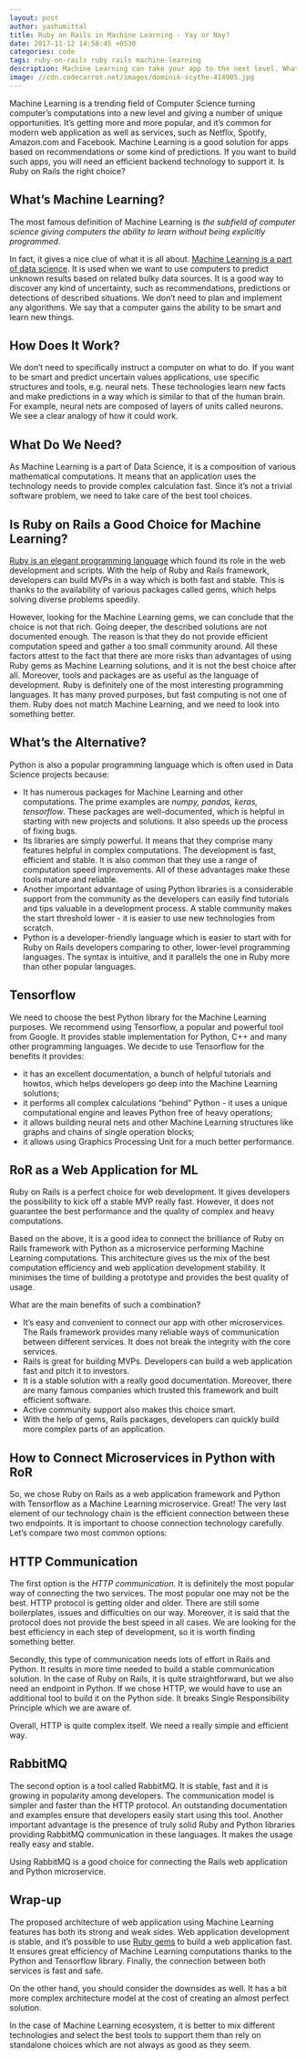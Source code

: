 ```yaml
---
layout: post
author: yashumittal
title: Ruby on Rails in Machine Learning - Yay or Nay?
date: 2017-11-12 14:58:45 +0530
categories: code
tags: ruby-on-rails ruby rails machine-learning
description: Machine Learning can take your app to the next level. What technology should you use to Make the most of it?
image: //cdn.codecarrot.net/images/dominik-scythe-414905.jpg
---
```


Machine Learning is a trending field of Computer Science turning computer’s computations into a new level and giving a number of unique opportunities. It’s getting more and more popular, and it’s common for modern web application as well as services, such as Netflix, Spotify, Amazon.com and Facebook. Machine Learning is a good solution for apps based on recommendations or some kind of predictions. If you want to build such apps, you will need an efficient backend technology to support it. Is Ruby on Rails the right choice?

## What’s Machine Learning?

The most famous definition of Machine Learning is *the subfield of computer science giving computers the ability to learn without being explicitly programmed*.

In fact, it gives a nice clue of what it is all about. [Machine Learning is a part of data science](/smart-skill-distribution-in-project-teams-taking-the-machine-learning-approach). It is used when we want to use computers to predict unknown results based on related bulky data sources. It is a good way to discover any kind of uncertainty, such as recommendations, predictions or detections of described situations. We don’t need to plan and implement any algorithms. We say that a computer gains  the ability to be smart and learn new things.

## How Does It Work?

We don’t need to specifically instruct a computer on what to do. If you want to be smart and predict uncertain values applications, use specific structures and tools, e.g. neural nets. These technologies learn new facts and make predictions in a way which is similar to that of the human brain. For example, neural nets are composed of layers of units called neurons. We see a clear analogy of how it could work.

## What Do We Need?

As Machine Learning is a part of Data Science, it is a composition of various mathematical computations. It means that an application uses the technology needs to provide complex calculation fast. Since it’s not a trivial software problem, we need to take care of the best tool choices.

## Is Ruby on Rails a Good Choice for Machine Learning?

[Ruby is an elegant programming language](/pros-cons-ruby-on-rails) which found its role in the web development and scripts. With the help of Ruby and Rails framework, developers can build MVPs in a way which is both fast and stable. This is thanks to  the availability of various packages called gems, which helps solving diverse problems speedily.

However, looking for the Machine Learning gems, we can conclude that the choice is not that rich. Going deeper, the described solutions are not documented enough. The reason is that they do not provide efficient computation speed and gather a too small community around. All these factors attest to the fact that there are more risks than advantages of using Ruby gems as Machine Learning solutions, and it is not the best choice after all.
Moreover, tools and packages are as useful as the language of development. Ruby is definitely one of the most interesting programming languages. It has many proved purposes, but fast computing is not one of them. Ruby does not match Machine Learning, and we need to look into something better.

## What’s the Alternative?

Python is also a popular programming language which is often used in Data Science projects because:

* It has numerous packages for Machine Learning and other computations. The prime examples are *numpy, pandas, keras, tensorflow*. These packages are well-documented, which is helpful in starting with new projects and solutions. It also speeds up the process of fixing bugs.
* Its libraries are simply powerful. It means that they comprise many features helpful in complex computations. The development is fast, efficient and stable. It is also common that they use a range of computation speed improvements. All of these advantages make these tools mature and reliable.
* Another important advantage of using Python libraries is a considerable support from the community as the developers can easily find tutorials and tips valuable in a development process. A stable community makes the start threshold lower - it is easier to use new technologies from scratch.
* Python is a developer-friendly language which is easier to start with for Ruby on Rails developers comparing to other, lower-level programming languages. The syntax is intuitive, and it parallels the one in Ruby more than other popular languages.

## Tensorflow

We need to choose the best Python library for the Machine Learning purposes. We recommend using Tensorflow, a popular and powerful tool from Google. It provides stable implementation for Python, C++ and many other programming languages. We decide to use Tensorflow for the benefits it provides:

* it has an excellent documentation, a bunch of helpful tutorials and howtos, which helps developers go deep into the Machine Learning solutions;
* it performs all complex calculations “behind” Python - it uses a unique computational engine and leaves Python free of heavy operations;
* it allows building neural nets and other Machine Learning structures like graphs and chains of single operation blocks;
* it allows using Graphics Processing Unit for a much better performance.

## RoR as a Web Application for ML

Ruby on Rails is a perfect choice for web development. It gives developers the possibility to kick off a stable MVP really fast. However, it does not guarantee the best performance and the quality of complex and heavy computations.

Based on the above, it is a good idea to connect the brilliance of Ruby on Rails framework with Python as a microservice performing Machine Learning computations. This architecture gives us the mix of the best computation efficiency and web application development stability. It minimises the time of building a prototype and provides the best quality of usage.

What are the main benefits of such a combination?

* It’s easy and convenient to connect our app with other microservices. The Rails framework provides many reliable ways of communication between different services. It does not break the integrity with the core services.
* Rails is great for building MVPs. Developers can build a web application fast and pitch it to investors.
* It is a stable solution with a really good documentation. Moreover, there are many famous companies which trusted this framework and built efficient software.
* Active community support also makes this choice smart.
* With the help of gems, Rails packages, developers can quickly build more complex parts of an application.

## How to Connect Microservices in Python with RoR

So, we chose Ruby on Rails as a web application framework and Python with Tensorflow as a Machine Learning microservice. Great! The very last element of our technology chain is the efficient connection between these two endpoints. It is important to choose connection technology carefully. Let’s compare two most common options:

## HTTP Communication

The first option is the *HTTP communication*. It is definitely the most popular way of connecting the two services. The most popular one may not be the best. HTTP protocol is getting older and older. There are still some boilerplates, issues and difficulties on our way. Moreover, it is said that the protocol does not provide the best speed in all cases. We are looking for the best efficiency in each step of development, so it is worth finding something better.

Secondly, this type of communication needs lots of effort in Rails and Python. It results in more time needed to build a stable communication solution. In the case of Ruby on Rails, it is quite straightforward, but we also need an endpoint in Python. If we chose HTTP, we would have to use an additional tool to build it on the Python side. It breaks Single Responsibility Principle which we are aware of.

Overall, HTTP is quite complex itself. We need a really simple and efficient way.

## RabbitMQ

The second option is a tool called RabbitMQ. It is stable, fast and it is growing in popularity among developers. The communication model is simpler and faster than the HTTP protocol. An outstanding documentation and examples ensure that developers easily start using this tool. Another important advantage is the presence of truly solid Ruby and Python libraries providing RabbitMQ communication in these languages. It makes the usage really easy and stable.

Using RabbitMQ is a good choice for connecting the Rails web application and Python microservice.

## Wrap-up

The proposed architecture of web application using Machine Learning features has both its strong and weak sides. Web application development is stable, and it’s possible to use [Ruby gems](/top-10-ruby-on-rails-gems-to-make-ruby-devs-life-easier) to build a web application fast. It ensures great efficiency of Machine Learning computations thanks to the Python and Tensorflow library. Finally, the connection between both services is fast and safe.

On the other hand, you should consider the downsides as well. It has a bit more complex architecture model at the cost of creating an almost perfect solution.

In the case of Machine Learning ecosystem, it is better to mix different technologies and select the best tools to support them than rely on standalone choices which are not always as good as they seem.
